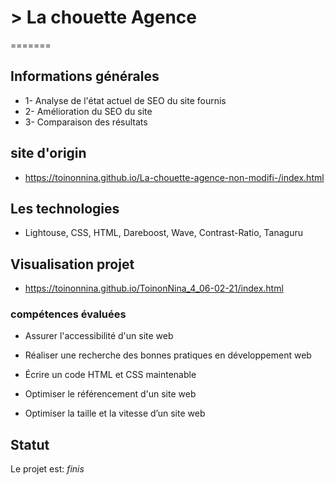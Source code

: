 # > La chouette Agence

=======

## Informations générales

- 1- Analyse de l'état actuel de SEO du site fournis
- 2- Amélioration du SEO du site
- 3- Comparaison des résultats

## site d'origin

- https://toinonnina.github.io/La-chouette-agence-non-modifi-/index.html

## Les technologies

- Lightouse, CSS, HTML, Dareboost, Wave, Contrast-Ratio, Tanaguru

## Visualisation projet

- https://toinonnina.github.io/ToinonNina_4_06-02-21/index.html

### compétences évaluées

- Assurer l'accessibilité d'un site web

- Réaliser une recherche des bonnes pratiques en développement web

- Écrire un code HTML et CSS maintenable

- Optimiser le référencement d'un site web

- Optimiser la taille et la vitesse d’un site web

## Statut

Le projet est: _finis_
